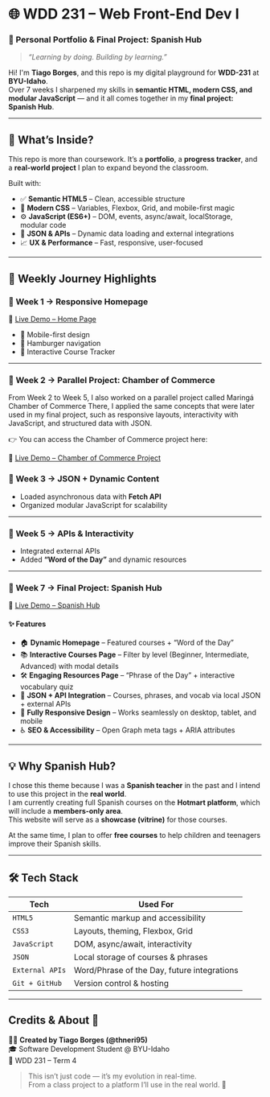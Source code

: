 # 🌐 WDD 231 – Web Front-End Dev I  
### 🚀 Personal Portfolio & Final Project: Spanish Hub  
> *“Learning by doing. Building by learning.”*

Hi! I'm **Tiago Borges**, and this repo is my digital playground for **WDD-231** at **BYU-Idaho**.  
Over 7 weeks I sharpened my skills in **semantic HTML, modern CSS, and modular JavaScript** — and it all comes together in my **final project: Spanish Hub**.  

---

## 🎯 What’s Inside?
This repo is more than coursework. It’s a **portfolio**, a **progress tracker**, and a **real-world project** I plan to expand beyond the classroom.

Built with:
- ✅ **Semantic HTML5** – Clean, accessible structure  
- 🎨 **Modern CSS** – Variables, Flexbox, Grid, and mobile-first magic  
- ⚙️ **JavaScript (ES6+)** – DOM, events, async/await, localStorage, modular code  
- 📡 **JSON & APIs** – Dynamic data loading and external integrations  
- 📈 **UX & Performance** – Fast, responsive, user-focused  

---

## 🧭 Weekly Journey Highlights

### 📍 Week 1 → Responsive Homepage  
🔗 [Live Demo – Home Page](https://thneri95.github.io/wdd231/)  

- 📱 Mobile-first design  
- 🍔 Hamburger navigation  
- 🧭 Interactive Course Tracker  

---

### 📍 Week 2 →  Parallel Project: Chamber of Commerce

From Week 2 to Week 5, I also worked on a parallel project called Maringá Chamber of Commerce
There, I applied the same concepts that were later used in my final project, such as responsive layouts, interactivity with JavaScript, and structured data with JSON.

👉 You can access the Chamber of Commerce project here:

🔗 [Live Demo – Chamber of Commerce Project](https://thneri95.github.io/wdd231/chamber/index.html)  

### 📍 Week 3 → JSON + Dynamic Content  
- Loaded asynchronous data with **Fetch API**  
- Organized modular JavaScript for scalability  

---

### 📍 Week 5 → APIs & Interactivity  
- Integrated external APIs  
- Added **“Word of the Day”** and dynamic resources  

---

### 📍 Week 7 → Final Project: **Spanish Hub**  
🔗 [Live Demo – Spanish Hub](https://thneri95.github.io/wdd231/final/)  

#### ✨ Features
- 🏠 **Dynamic Homepage** – Featured courses + “Word of the Day”  
- 📚 **Interactive Courses Page** – Filter by level (Beginner, Intermediate, Advanced) with modal details  
- 🛠 **Engaging Resources Page** – “Phrase of the Day” + interactive vocabulary quiz  
- 📡 **JSON + API Integration** – Courses, phrases, and vocab via local JSON + external APIs  
- 📱 **Fully Responsive Design** – Works seamlessly on desktop, tablet, and mobile  
- ♿ **SEO & Accessibility** – Open Graph meta tags + ARIA attributes  

---

## 💡 Why Spanish Hub?  

I chose this theme because I was a **Spanish teacher** in the past and I intend to use this project in the **real world**.  
I am currently creating full Spanish courses on the **Hotmart platform**, which will include a **members-only area**.  
This website will serve as a **showcase (vitrine)** for those courses.  

At the same time, I plan to offer **free courses** to help children and teenagers improve their Spanish skills.  

---

## 🛠️ Tech Stack

| Tech            | Used For                                  |
|-----------------|--------------------------------------------|
| `HTML5`         | Semantic markup and accessibility          |
| `CSS3`          | Layouts, theming, Flexbox, Grid            |
| `JavaScript`    | DOM, async/await, interactivity            |
| `JSON`          | Local storage of courses & phrases         |
| `External APIs` | Word/Phrase of the Day, future integrations|
| `Git + GitHub`  | Version control & hosting                  |

---

##  Credits & About 🙌

👨‍💻 **Created by Tiago Borges (@thneri95)**  
🎓 Software Development Student @ BYU-Idaho  
📅 WDD 231 – Term 4  

> This isn’t just code — it’s my evolution in real-time.  
> From a class project to a platform I’ll use in the real world. 🚀
